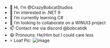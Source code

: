 - 👋 Hi, I’m @CrazyBobcatStudios
- 👀 I’m interested in .NET 9
- 🌱 I’m currently learning C#
- 💞️ I’m looking to collaborate on a WINUI3 project
- 📫 Contact me via discord @bobcatidk
- 😄 Pronouns: He/Him but I could care less
- ⚡ Loaf Pic: ![image](https://github.com/CrazyBobcatStudios/CrazyBobcatStudios/assets/160531044/5ad7da46-158d-4840-be81-6136e178d169)

<!---
CrazyBobcatStudios/CrazyBobcatStudios is a ✨ special ✨ repository because its `README.md` (this file) appears on your GitHub profile.
You can click the Preview link to take a look at your changes.
--->
